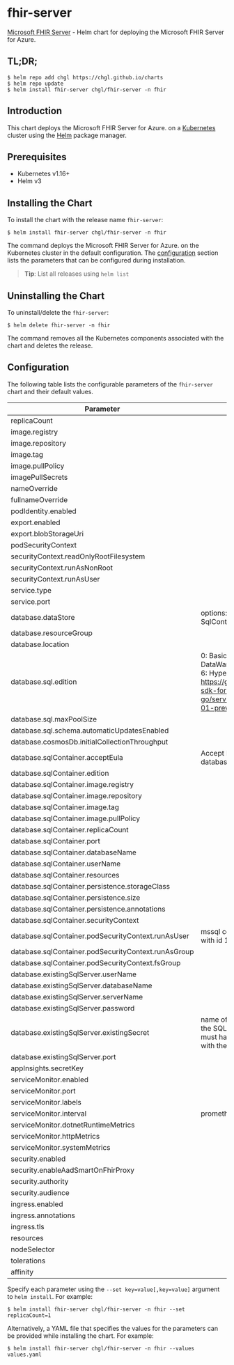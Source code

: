 # fhir-server

[Microsoft FHIR Server](https://github.com/OHDSI) - Helm chart for deploying the Microsoft FHIR Server for Azure.

## TL;DR;

```console
$ helm repo add chgl https://chgl.github.io/charts
$ helm repo update
$ helm install fhir-server chgl/fhir-server -n fhir
```

## Introduction

This chart deploys the Microsoft FHIR Server for Azure. on a [Kubernetes](http://kubernetes.io) cluster using the [Helm](https://helm.sh) package manager.

## Prerequisites

- Kubernetes v1.16+
- Helm v3

## Installing the Chart

To install the chart with the release name `fhir-server`:

```console
$ helm install fhir-server chgl/fhir-server -n fhir
```

The command deploys the Microsoft FHIR Server for Azure. on the Kubernetes cluster in the default configuration. The [configuration](#configuration) section lists the parameters that can be configured during installation.

> **Tip**: List all releases using `helm list`

## Uninstalling the Chart

To uninstall/delete the `fhir-server`:

```console
$ helm delete fhir-server -n fhir
```

The command removes all the Kubernetes components associated with the chart and deletes the release.

## Configuration

The following table lists the configurable parameters of the `fhir-server` chart and their default values.

| Parameter                                           | Description                                                                                                                                                                                                                               | Default                                          |
| --------------------------------------------------- | ----------------------------------------------------------------------------------------------------------------------------------------------------------------------------------------------------------------------------------------- | ------------------------------------------------ |
| replicaCount                                        |                                                                                                                                                                                                                                           | `1`                                              |
| image.registry                                      |                                                                                                                                                                                                                                           | `healthplatformregistry.azurecr.io`              |
| image.repository                                    |                                                                                                                                                                                                                                           | `r4_fhir-server`                                 |
| image.tag                                           |                                                                                                                                                                                                                                           | `1.0.800`                                        |
| image.pullPolicy                                    |                                                                                                                                                                                                                                           | `IfNotPresent`                                   |
| imagePullSecrets                                    |                                                                                                                                                                                                                                           | `[]`                                             |
| nameOverride                                        |                                                                                                                                                                                                                                           | `""`                                             |
| fullnameOverride                                    |                                                                                                                                                                                                                                           | `""`                                             |
| podIdentity.enabled                                 |                                                                                                                                                                                                                                           | `false`                                          |
| export.enabled                                      |                                                                                                                                                                                                                                           | `false`                                          |
| export.blobStorageUri                               |                                                                                                                                                                                                                                           | `https://mystorageaccount.blob.core.windows.net` |
| podSecurityContext                                  |                                                                                                                                                                                                                                           | `{}`                                             |
| securityContext.readOnlyRootFilesystem              |                                                                                                                                                                                                                                           | `true`                                           |
| securityContext.runAsNonRoot                        |                                                                                                                                                                                                                                           | `true`                                           |
| securityContext.runAsUser                           |                                                                                                                                                                                                                                           | `10001`                                          |
| service.type                                        |                                                                                                                                                                                                                                           | `ClusterIP`                                      |
| service.port                                        |                                                                                                                                                                                                                                           | `80`                                             |
| database.dataStore                                  | options: ExistingSqlServer, SqlServer, SqlContainer, CosmosDb                                                                                                                                                                             | `"SqlContainer"`                                 |
| database.resourceGroup                              |                                                                                                                                                                                                                                           | `""`                                             |
| database.location                                   |                                                                                                                                                                                                                                           | `""`                                             |
| database.sql.edition                                | 0: Basic 1: Business 2: BusinessCritical 3: DataWarehouse 4: Free 5: GeneralPurpose 6: Hyperscale 7: Premium More at https://godoc.org/github.com/Azure/azure-sdk-for-go/services/preview/sql/mgmt/2015-05-01-preview/sql#DatabaseEdition | `5`                                              |
| database.sql.maxPoolSize                            |                                                                                                                                                                                                                                           | `100`                                            |
| database.sql.schema.automaticUpdatesEnabled         |                                                                                                                                                                                                                                           | `false`                                          |
| database.cosmosDb.initialCollectionThroughput       |                                                                                                                                                                                                                                           | `"400"`                                          |
| database.sqlContainer.acceptEula                    | Accept EULA when deploying with --set database.sqlContainer.acceptEula="Y"                                                                                                                                                                | `"y"`                                            |
| database.sqlContainer.edition                       |                                                                                                                                                                                                                                           | `"Developer"`                                    |
| database.sqlContainer.image.registry                |                                                                                                                                                                                                                                           | `mcr.microsoft.com`                              |
| database.sqlContainer.image.repository              |                                                                                                                                                                                                                                           | `mssql/server`                                   |
| database.sqlContainer.image.tag                     |                                                                                                                                                                                                                                           | `2019-latest`                                    |
| database.sqlContainer.image.pullPolicy              |                                                                                                                                                                                                                                           | `IfNotPresent`                                   |
| database.sqlContainer.replicaCount                  |                                                                                                                                                                                                                                           | `1`                                              |
| database.sqlContainer.port                          |                                                                                                                                                                                                                                           | `1433`                                           |
| database.sqlContainer.databaseName                  |                                                                                                                                                                                                                                           | `FHIR`                                           |
| database.sqlContainer.userName                      |                                                                                                                                                                                                                                           | `sa`                                             |
| database.sqlContainer.resources                     |                                                                                                                                                                                                                                           | `{}`                                             |
| database.sqlContainer.persistence.storageClass      |                                                                                                                                                                                                                                           | `default`                                        |
| database.sqlContainer.persistence.size              |                                                                                                                                                                                                                                           | `8Gi`                                            |
| database.sqlContainer.persistence.annotations       |                                                                                                                                                                                                                                           | `{}`                                             |
| database.sqlContainer.securityContext               |                                                                                                                                                                                                                                           | `{}`                                             |
| database.sqlContainer.podSecurityContext.runAsUser  | mssql container has user mssql defined with id 10001                                                                                                                                                                                      | `10001`                                          |
| database.sqlContainer.podSecurityContext.runAsGroup |                                                                                                                                                                                                                                           | `10001`                                          |
| database.sqlContainer.podSecurityContext.fsGroup    |                                                                                                                                                                                                                                           | `10001`                                          |
| database.existingSqlServer.userName                 |                                                                                                                                                                                                                                           | `sa`                                             |
| database.existingSqlServer.databaseName             |                                                                                                                                                                                                                                           | `FHIR`                                           |
| database.existingSqlServer.serverName               |                                                                                                                                                                                                                                           | `mymssql-mssql-linux.default`                    |
| database.existingSqlServer.password                 |                                                                                                                                                                                                                                           | `fhir`                                           |
| database.existingSqlServer.existingSecret           | name of a pre-created secret to retrieve the SQL Server's password. the secret must have a key named `DATABASEPASSWORD` with the password as its value.                                                                                   | `""`                                             |
| database.existingSqlServer.port                     |                                                                                                                                                                                                                                           | `1433`                                           |
| appInsights.secretKey                               |                                                                                                                                                                                                                                           | `"instrumentationKey"`                           |
| serviceMonitor.enabled                              |                                                                                                                                                                                                                                           | `false`                                          |
| serviceMonitor.port                                 |                                                                                                                                                                                                                                           | `1234`                                           |
| serviceMonitor.labels                               |                                                                                                                                                                                                                                           | `{}`                                             |
| serviceMonitor.interval                             | prometheus: monitor                                                                                                                                                                                                                       | `30s`                                            |
| serviceMonitor.dotnetRuntimeMetrics                 |                                                                                                                                                                                                                                           | `true`                                           |
| serviceMonitor.httpMetrics                          |                                                                                                                                                                                                                                           | `true`                                           |
| serviceMonitor.systemMetrics                        |                                                                                                                                                                                                                                           | `true`                                           |
| security.enabled                                    |                                                                                                                                                                                                                                           | `false`                                          |
| security.enableAadSmartOnFhirProxy                  |                                                                                                                                                                                                                                           | `false`                                          |
| security.authority                                  |                                                                                                                                                                                                                                           | `null`                                           |
| security.audience                                   |                                                                                                                                                                                                                                           | `null`                                           |
| ingress.enabled                                     |                                                                                                                                                                                                                                           | `false`                                          |
| ingress.annotations                                 |                                                                                                                                                                                                                                           | `{}`                                             |
| ingress.tls                                         |                                                                                                                                                                                                                                           | `[]`                                             |
| resources                                           |                                                                                                                                                                                                                                           | `{}`                                             |
| nodeSelector                                        |                                                                                                                                                                                                                                           | `{}`                                             |
| tolerations                                         |                                                                                                                                                                                                                                           | `[]`                                             |
| affinity                                            |                                                                                                                                                                                                                                           | `{}`                                             |

Specify each parameter using the `--set key=value[,key=value]` argument to `helm install`. For example:

```console
$ helm install fhir-server chgl/fhir-server -n fhir --set replicaCount=1
```

Alternatively, a YAML file that specifies the values for the parameters can be provided while
installing the chart. For example:

```console
$ helm install fhir-server chgl/fhir-server -n fhir --values values.yaml
```
